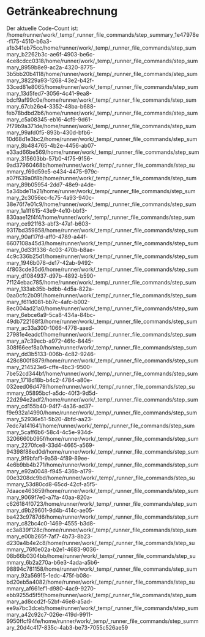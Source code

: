 # Getränkeabrechnung

Der aktuelle Code-Count ist: /home/runner/work/_temp/_runner_file_commands/step_summary_1e47978e-f175-4510-b6a3-a1b341eb75cc/home/runner/work/_temp/_runner_file_commands/step_summary_b2262b3c-ae6f-4903-be6c-4ce8cdcc0318/home/runner/work/_temp/_runner_file_commands/step_summary_8959b8e9-ac2a-4320-8775-3b5bb20b4118/home/runner/work/_temp/_runner_file_commands/step_summary_38229a93-1268-43e2-b42f-33ced81e8065/home/runner/work/_temp/_runner_file_commands/step_summary_13d5fed7-3056-4c41-9ea8-bdcf9af99c0e/home/runner/work/_temp/_runner_file_commands/step_summary_67cb26e4-3352-48ba-b688-feb78bdbd2b6/home/runner/work/_temp/_runner_file_commands/step_summary_c5a08345-eb16-4cf9-9d61-7f79b9a371de/home/runner/work/_temp/_runner_file_commands/step_summary_99afd0f5-893b-430d-bfb6-10d68d1e3bc2/home/runner/work/_temp/_runner_file_commands/step_summary_8b484765-4b2e-4456-ab07-e33ad66be569/home/runner/work/_temp/_runner_file_commands/step_summary_315603bb-57b0-4f75-9156-9ad37960468b/home/runner/work/_temp/_runner_file_commands/step_summary_f69d59e5-e434-4475-979c-a07f639a0f8b/home/runner/work/_temp/_runner_file_commands/step_summary_89b05954-2dd7-48e9-a4de-5a34bde11a21/home/runner/work/_temp/_runner_file_commands/step_summary_2c3056ec-fc75-4a93-940c-38e76f7e01c9/home/runner/work/_temp/_runner_file_commands/step_summary_1a1ff615-43e9-4e10-bbf3-830aae12f4f4/home/runner/work/_temp/_runner_file_commands/step_summary_ce921f63-abf3-47a1-b603-9317bd359858/home/runner/work/_temp/_runner_file_commands/step_summary_90af17fd-aff0-4789-a44f-6607108a45d3/home/runner/work/_temp/_runner_file_commands/step_summary_0d33f336-4c03-470b-b8ae-4c9c336b25d1/home/runner/work/_temp/_runner_file_commands/step_summary_1946b078-de17-42ab-9492-4f803cde35d6/home/runner/work/_temp/_runner_file_commands/step_summary_d1084937-d97b-4892-b590-7f124ebac785/home/runner/work/_temp/_runner_file_commands/step_summary_133ab35b-bdbb-4d5a-822a-0aa0cfc2b091/home/runner/work/_temp/_runner_file_commands/step_summary_f611d081-bb7c-4afc-b002-8ec004ad21a0/home/runner/work/_temp/_runner_file_commands/step_summary_6ebce6a9-5ca8-434a-84bc-49db722168f3/home/runner/work/_temp/_runner_file_commands/step_summary_ac33a300-1066-4778-aaed-27981e4eadcf/home/runner/work/_temp/_runner_file_commands/step_summary_a7c39ecb-a972-46fc-8445-308f66eef8a0/home/runner/work/_temp/_runner_file_commands/step_summary_dd3b5133-006b-4c82-9246-428c800f8879/home/runner/work/_temp/_runner_file_commands/step_summary_214523e6-cffe-4bc3-9500-7be52cd344bf/home/runner/work/_temp/_runner_file_commands/step_summary_1718d18b-b4c2-4784-a80e-032eed06d479/home/runner/work/_temp/_runner_file_commands/step_summary_05895bcf-a5dc-40f3-9d5d-22d294e2adf2/home/runner/work/_temp/_runner_file_commands/step_summary_cd155b40-94f7-4a36-ad37-f9e932a14990/home/runner/work/_temp/_runner_file_commands/step_summary_52936e51-5b20-4bfd-aa23-7edc7a141641/home/runner/work/_temp/_runner_file_commands/step_summary_5caff6b6-58c4-4c5e-934d-3206660b095f/home/runner/work/_temp/_runner_file_commands/step_summary_2270fce8-33d4-4665-a569-94398f88ed0d/home/runner/work/_temp/_runner_file_commands/step_summary_9f9bfaf1-9a58-4f89-89ee-4e6b9bb4b271/home/runner/work/_temp/_runner_file_commands/step_summary_e92a0048-f945-436b-a179-00e3208dc9bd/home/runner/work/_temp/_runner_file_commands/step_summary_53d80cd8-65cd-42cf-a5f5-7daace463659/home/runner/work/_temp/_runner_file_commands/step_summary_9069f7e0-a7fa-40aa-820a-c626184f0723/home/runner/work/_temp/_runner_file_commands/step_summary_d9b29601-9d4b-414c-ae05-ba423c9787d6/home/runner/work/_temp/_runner_file_commands/step_summary_c82bc4c0-1469-4555-b3d8-ec3a839f128c/home/runner/work/_temp/_runner_file_commands/step_summary_e00b265f-7af7-4b73-8b23-d230a4b4e2c8/home/runner/work/_temp/_runner_file_commands/step_summary_76f0e02a-b2e1-4683-9036-08b66b0304bb/home/runner/work/_temp/_runner_file_commands/step_summary_6b2a270a-b6e3-4ada-a5b6-98894c781158/home/runner/work/_temp/_runner_file_commands/step_summary_92a56915-1edc-475f-b08c-bd20eb5a4082/home/runner/work/_temp/_runner_file_commands/step_summary_af661ef1-d980-4ac9-9270-ebb9255d5f5f/home/runner/work/_temp/_runner_file_commands/step_summary_ad8ccd2f-52bf-46e8-a5ad-ee9a7bc3dceb/home/runner/work/_temp/_runner_file_commands/step_summary_a42c92c7-026e-419d-9911-9950ffcf94fe/home/runner/work/_temp/_runner_file_commands/step_summary_20d4c417-835c-4ab3-be73-7055c526ae59 